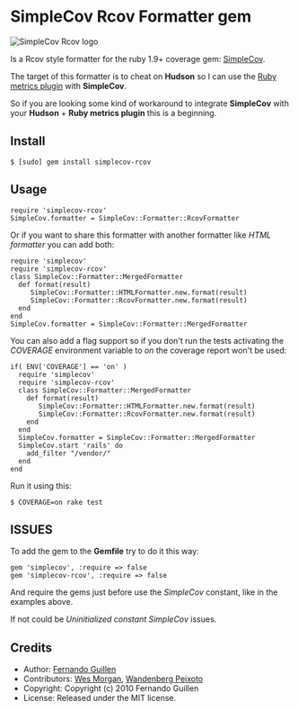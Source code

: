 # SimpleCov Rcov Formatter gem

![SimpleCov Rcov logo](http://farm7.static.flickr.com/6066/6092747137_965f5816ea_o.gif)

Is a Rcov style formatter for the ruby 1.9+ coverage gem: [SimpleCov](http://github.com/colszowka/simplecov).

The target of this formatter is to cheat on **Hudson** so I can use the [Ruby metrics plugin](http://github.com/hudson/rubymetrics-plugin) with **SimpleCov**.

So if you are looking some kind of workaround to integrate **SimpleCov** with your **Hudson** + **Ruby metrics plugin** this is a beginning.

## Install

    $ [sudo] gem install simplecov-rcov

## Usage

    require 'simplecov-rcov'
    SimpleCov.formatter = SimpleCov::Formatter::RcovFormatter

Or if you want to share this formatter with another formatter like *HTML formatter* you can add both:

    require 'simplecov'
    require 'simplecov-rcov'
    class SimpleCov::Formatter::MergedFormatter
      def format(result)
         SimpleCov::Formatter::HTMLFormatter.new.format(result)
         SimpleCov::Formatter::RcovFormatter.new.format(result)
      end
    end
    SimpleCov.formatter = SimpleCov::Formatter::MergedFormatter

You can also add a flag support so if you don't run the tests activating the *COVERAGE* environment variable to *on* the coverage report won't be used:

    if( ENV['COVERAGE'] == 'on' )
      require 'simplecov'
      require 'simplecov-rcov'
      class SimpleCov::Formatter::MergedFormatter
        def format(result)
           SimpleCov::Formatter::HTMLFormatter.new.format(result)
           SimpleCov::Formatter::RcovFormatter.new.format(result)
        end
      end
      SimpleCov.formatter = SimpleCov::Formatter::MergedFormatter
      SimpleCov.start 'rails' do
        add_filter "/vendor/"
      end
    end

Run it using this:

    $ COVERAGE=on rake test

## ISSUES

To add the gem to the **Gemfile** try to do it this way:

    gem 'simplecov', :require => false
    gem 'simplecov-rcov', :require => false

And require the gems just before use the *SimpleCov* constant, like in the examples above.

If not could be *Uninitialized constant SimpleCov* issues.

## Credits

* Author: [Fernando Guillen](http://fernandoguillen.info)
* Contributors: [Wes Morgan](http://github.com/cap10morgan), [Wandenberg Peixoto](http://github.com/wandenberg)
* Copyright: Copyright (c) 2010 Fernando Guillen
* License: Released under the MIT license.
